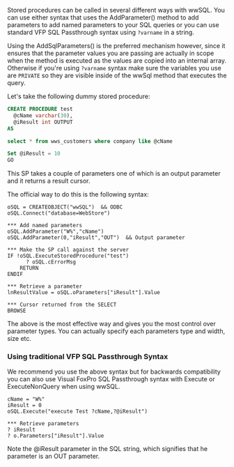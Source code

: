 ﻿Stored procedures can be called in several different ways with wwSQL. You can use either syntax that uses the AddParameter() method to add parameters to add named parameters to your SQL queries or you can use standard VFP SQL Passthrough syntax using `?varname` in a string.Using the AddSqlParameters() is the preferred mechanism however, since it ensures that the parameter values you are passing are actually in scope when the method is executed as the values are copied into an internal array. Otherwise if you're using `?varname` syntax make sure the variables you use are `PRIVATE` so they are visible inside of the wwSql method that executes the query.Let's take the following dummy stored procedure:```sqlCREATE PROCEDURE test   @cName varchar(30),  @iResult int OUTPUTASselect * from wws_customers where company like @cNameSet @iResult = 10GO```This SP takes a couple of parameters one of which is an output parameter and it returns a result cursor.The official way to do this is the following syntax:```foxprooSQL = CREATEOBJECT("wwSQL")  && ODBCoSQL.Connect("database=WebStore")*** Add named parametersoSQL.AddParameter("W%","cName")oSQL.AddParameter(0,"iResult","OUT")  && Output parameter*** Make the SP call against the serverIF !oSQL.ExecuteStoredProcedure("test")      ? oSQL.cErrorMsg	RETURNENDIF*** Retrieve a parameterlnResultValue = oSQL.oParameters["iResult"].Value*** Cursor returned from the SELECTBROWSE```The above is the most effective way and gives you the most control over parameter types. You can actually specify each parameters type and width, size etc.### Using traditional VFP SQL Passthrough SyntaxWe recommend you use the above syntax but for backwards compatibility you can also use Visual FoxPro SQL Passthrough syntax with Execute or ExecuteNonQuery when using wwSQL.```foxprocName = "W%"iResult = 0oSQL.Execute("execute Test ?cName,?@iResult")*** Retrieve parameters? iResult? o.Parameters["iResult"].Value```Note the @iResult parameter in the SQL string, which signifies that he parameter is an OUT parameter.